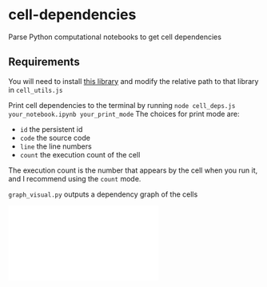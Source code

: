 # cell-dependencies

Parse Python computational notebooks to get cell dependencies

## Requirements

You will need to install [this library](https://github.com/andrewhead/python-program-analysis/) and modify the relative path to that library in `cell_utils.js`

Print cell dependencies to the terminal by running `node cell_deps.js your_notebook.ipynb your_print_mode`
The choices for print mode are:

- `id` the persistent id
- `code` the source code
- `line` the line numbers
- `count` the execution count of the cell

The execution count is the number that appears by the cell when you run it, and I recommend using the `count` mode. 

`graph_visual.py` outputs a dependency graph of the cells

![dependency graph](news_cat.gv.pdf?raw=true)
